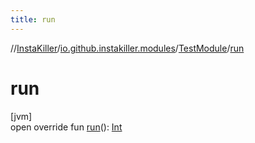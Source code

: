 ```yaml
---
title: run
---
```

//[InstaKiller](../../../index.html)/[io.github.instakiller.modules](../index.html)/[TestModule](index.html)/[run](run.html)



# run



[jvm]\
open override fun [run](run.html)(): [Int](https://kotlinlang.org/api/latest/jvm/stdlib/kotlin/-int/index.html)





